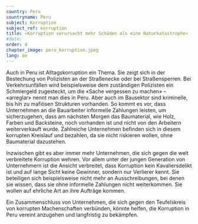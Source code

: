 ```yaml
---
country: Peru
countryname: Peru
subject: Korruption
subject_ref: korruption
title: «Korruption verursacht mehr Schäden als eine Naturkatastrophe»
#date:
order: 4
chapter_image: peru_korruption.jpeg
lang: de
---
```

<div class="content" markdown="1">
Auch in Peru ist Alltagskorruption ein Thema. Sie zeigt sich in der Bestechung von Polizisten an der Straßenecke oder bei Straßensperren. Bei Verkehrsunfällen wird beispielsweise dem zuständigen Polizisten ein Schmiergeld zugesteckt, um die «Sache vergessen zu machen» – «arreglar» nennt man dies in Peru. Aber auch im Bausektor sind kriminelle, bis hin zu mafiösen Strukturen vorhanden. So kommt es vor, dass Unternehmen an die Bauarbeiter informelle Zahlungen leisten, um sicherzugehen, dass am nächsten Morgen das Baumaterial, wie Holz, Farben und Backsteine, noch vorhanden ist und nicht von den Arbeitern weiterverkauft wurde. Zahlreiche Unternehmen befinden sich in diesem korrupten Kreislauf und bezahlen, da sie nicht riskieren wollen, ohne Baumaterial dazustehen.

Inzwischen gibt es aber immer mehr Unternehmen, die sich gegen die weit verbreitete Korruption wehren. Vor allem unter der jungen Generation von Unternehmern ist die Ansicht verbreitet, dass Korruption kein Kavaliersdelikt ist und auf lange Sicht keine Gewinner, sondern nur Verlierer kennt. Sie beteiligen sich beispielsweise nicht mehr an Ausschreibungen, bei denen sie wissen, dass sie ohne informelle Zahlungen nicht weiterkommen. Sie wollen auf ehrliche Art an ihre Aufträge kommen.

Ein Zusammenschluss von Unternehmen, die sich gegen den Teufelskreis von korrupten Machenschaften verbünden, könnte helfen, die Korruption in Peru vereint anzugehen und langfristig zu bekämpfen.
</div>
